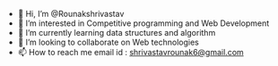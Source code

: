 - 👋 Hi, I’m @Rounakshrivastav
- 👀 I’m interested in Competitive programming and Web Development
- 🌱 I’m currently learning data structures and algorithm 
- 💞️ I’m looking to collaborate on Web technologies
- 📫 How to reach me email id : shrivastavrounak6@gmail.com

<!---
Rounakshrivastav/Rounakshrivastav is a ✨ special ✨ repository because its `README.md` (this file) appears on your GitHub profile.
You can click the Preview link to take a look at your changes.
--->
